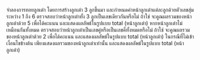 จำลองการทอยลูกเต๋า โดยการสร้างลูกเต๋า 3 ลูกขึ้นมา และกำหนดค่าหน้าลูกเต๋าแต่ละลูกด้วยตัวเลขสุ่มระหว่าง 1 ถึง 6
ตรวจสอบว่าหน้าลูกเต๋าทั้ง 3 ลูกเป็นเลขเดียวกันหรือไม่ ถ้าใช่ จะคูณผลรวมของหน้าลูกเต๋าด้วย 5 เพื่อได้คะแนน และแสดงผลลัพธ์ในรูปแบบ total (หน้าลูกเต๋า)
หากหน้าลูกเต๋าไม่เหมือนกันทั้งหมด ตรวจสอบว่าหน้าลูกเต๋าเป็นเลขคู่หรือเป็นเลขคี่ทั้งหมดหรือไม่ ถ้าใช่ จะคูณผลรวมของหน้าลูกเต๋าด้วย 2 เพื่อได้คะแนน และแสดงผลลัพธ์ในรูปแบบ total (หน้าลูกเต๋า)
ในกรณีที่ไม่เข้าเงื่อนไขข้างต้น เพียงแสดงผลรวมของหน้าลูกเต๋าเท่านั้น และแสดงผลลัพธ์ในรูปแบบ total (หน้าลูกเต๋า)

